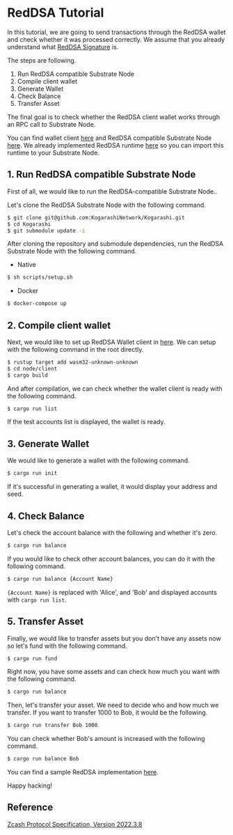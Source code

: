 # RedDSA Tutorial

In this tutorial, we are going to send transactions through the RedDSA wallet and check whether it was processed correctly. We assume that you already understand what [RedDSA Signature](../technical/reddsa_signature.md) is.

The steps are following.

1. Run RedDSA compatible Substrate Node
2. Compile client wallet
3. Generate Wallet
4. Check Balance
5. Transfer Asset

The final goal is to check whether the RedDSA client wallet works through an RPC call to Substrate Node.

You can find wallet client [here](https://github.com/KogarashiNetwork/Kogarashi/tree/master/node/client) and RedDSA compatible Substrate Node [here](https://github.com/KogarashiNetwork/zksubstrate).
We already implemented RedDSA runtime [here](https://github.com/KogarashiNetwork/Kogarashi/tree/master/zkruntime) so you can import this runtime to your Substrate Node.

## 1. Run RedDSA compatible Substrate Node

First of all, we would like to run the RedDSA-compatible Substrate Node..

Let's clone the RedDSA Substrate Node with the following command.

```sh
$ git clone git@github.com:KogarashiNetwork/Kogarashi.git
$ cd Kogarashi
$ git submodule update -i
```

After cloning the repository and submodule dependencies, run the RedDSA Substrate Node with the following command.

- Native

```sh
$ sh scripts/setup.sh
```

- Docker

```sh
$ docker-compose up
```

## 2. Compile client wallet

Next, we would like to set up RedDSA Wallet client in [here](https://github.com/KogarashiNetwork/Kogarashi/tree/master/node/client). We can setup with the following command in the root directly.

```sh
$ rustup target add wasm32-unknown-unknown
$ cd node/client
$ cargo build
```

And after compilation, we can check whether the wallet client is ready with the following command.

```sh
$ cargo run list
```

If the test accounts list is displayed, the wallet is ready.

## 3. Generate Wallet

We would like to generate a wallet with the following command.

```sh
$ cargo run init
```

If it's successful in generating a wallet, it would display your address and seed.

## 4. Check Balance

Let's check the account balance with the following and whether it's zero.

```sh
$ cargo run balance
```

If you would like to check other account balances, you can do it with the following command.

```sh
$ cargo run balance {Account Name}
```

`{Account Name}` is replaced with 'Alice', and 'Bob' and displayed accounts with `cargo run list`.

## 5. Transfer Asset

Finally, we would like to transfer assets but you don't have any assets now so let's fund with the following command.

```sh
$ cargo run fund
```

Right now, you have some assets and can check how much you want with the following command.

```sh
$ cargo run balance
```

Then, let's transfer your asset. We need to decide who and how much we transfer. If you want to transfer 1000 to Bob, it would be the following.

```sh
$ cargo run transfer Bob 1000
```

You can check whether Bob's amount is increased with the following command.

```sh
$ cargo run balance Bob
```

You can find a sample RedDSA implementation [here](https://github.com/KogarashiNetwork/Kogarashi/blob/master/node/client/src/rpc/extrinsic.rs).

Happy hacking!

## Reference

[Zcash Protocol Specification, Version 2022.3.8](https://zips.z.cash/protocol/protocol.pdf#page=90)
